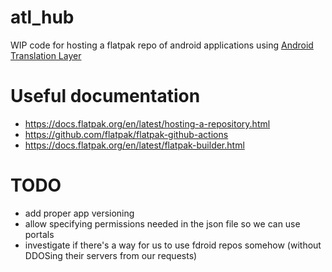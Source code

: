 # atl_hub

WIP code for hosting a flatpak repo of android applications using [Android Translation Layer](https://gitlab.com/android_translation_layer/)


# Useful documentation

- https://docs.flatpak.org/en/latest/hosting-a-repository.html
- https://github.com/flatpak/flatpak-github-actions
- https://docs.flatpak.org/en/latest/flatpak-builder.html

# TODO

- add proper app versioning
- allow specifying permissions needed in the json file so we can use portals
- investigate if there's a way for us to use fdroid repos somehow (without DDOSing their servers from our requests)
